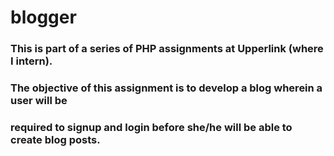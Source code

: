 # blogger

### This is part of a series of PHP assignments at Upperlink (where I intern). 
### The objective of this assignment is to develop a blog wherein a user will be 
### required to signup and login before she/he will be able to create blog posts.
